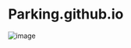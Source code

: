 # Parking.github.io
![image](https://github.com/deepakumar7/Parking/assets/94072862/f11aff3d-9dfa-418a-938e-79bd776b66a4)
